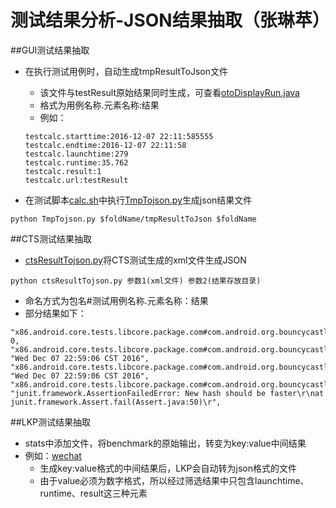 # 测试结果分析-JSON结果抽取（张琳苹）

##GUI测试结果抽取
  
  - 在执行测试用例时，自动生成tmpResultToJson文件
    - 该文件与testResult原始结果同时生成，可查看[otoDisplayRun.java](https://github.com/openthos/oto_Uitest/blob/master/calc/src/com/autoTestUI/otoDisplayRun.java)
    - 格式为用例名称.元素名称:结果
    - 例如：
    ```
    testcalc.starttime:2016-12-07 22:11:585555
    testcalc.endtime:2016-12-07 22:11:58
    testcalc.launchtime:279
    testcalc.runtime:35.762
    testcalc.result:1
    testcalc.url:testResult
    ```
  
  - 在测试脚本[calc.sh](https://github.com/openthos/oto_Uitest/blob/master/calc/calc.sh)中执行[TmpTojson.py](https://github.com/openthos/oto_Uitest/blob/master/calc/TmpTojson.py)生成json结果文件
  ```
  python TmpTojson.py $foldName/tmpResultToJson $foldName
  ```

##CTS测试结果抽取
  
  - [ctsResultTojson.py](https://github.com/openthos/testing-analysis/blob/master/auto-testing-script/cts-autotest/ctsResultTojson.py)将CTS测试生成的xml文件生成JSON
  
  ```
  python ctsResultTojson.py 参数1(xml文件) 参数2(结果存放目录)
  ```
  - 命名方式为包名#测试用例名称.元素名称：结果
  - 部分结果如下：
  
  ```
  "x86.android.core.tests.libcore.package.com#com.android.org.bouncycastle.crypto.digests.DigestTest.testSHA256.result": 0, 
 "x86.android.core.tests.libcore.package.com#com.android.org.bouncycastle.crypto.digests.DigestTest.testSHA256.starttime": "Wed Dec 07 22:59:06 CST 2016", 
 "x86.android.core.tests.libcore.package.com#com.android.org.bouncycastle.crypto.digests.DigestTest.testSHA256.endtime": "Wed Dec 07 22:59:06 CST 2016", 
 "x86.android.core.tests.libcore.package.com#com.android.org.bouncycastle.crypto.digests.DigestTest.testSHA256.errorMessage": "junit.framework.AssertionFailedError: New hash should be faster\r\nat junit.framework.Assert.fail(Assert.java:50)\r",
 ```
 
##LKP测试结果抽取
  
  - stats中添加文件，将benchmark的原始输出，转变为key:value中间结果
  - 例如：[wechat](https://github.com/openthos/oto_lkp/blob/master/lkp-tests-master/stats/wechat)
    - 生成key:value格式的中间结果后，LKP会自动转为json格式的文件
    - 由于value必须为数字格式，所以经过筛选结果中只包含launchtime、runtime、result这三种元素
